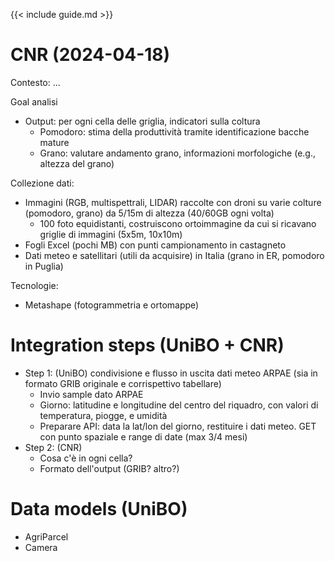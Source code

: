 {{< include guide.md >}}

# CNR (2024-04-18)

Contesto: ...

Goal analisi

- Output: per ogni cella delle griglia, indicatori sulla coltura
    - Pomodoro: stima della produttività tramite identificazione bacche mature 
    - Grano: valutare andamento grano, informazioni morfologiche (e.g., altezza del grano)

Collezione dati:

- Immagini (RGB, multispettrali, LIDAR) raccolte con droni su varie colture (pomodoro, grano) da 5/15m di altezza (40/60GB ogni volta)
    - 100 foto equidistanti, costruiscono ortoimmagine da cui si ricavano griglie di immagini (5x5m, 10x10m)
- Fogli Excel (pochi MB) con punti campionamento in castagneto
- Dati meteo e satellitari (utili da acquisire) in Italia (grano in ER, pomodoro in Puglia)

Tecnologie:

- Metashape (fotogrammetria e ortomappe)

# Integration steps (UniBO + CNR)

- Step 1: (UniBO) condivisione e flusso in uscita dati meteo ARPAE (sia in formato GRIB originale e corrispettivo tabellare)
    - Invio sample dato ARPAE
    - Giorno: latitudine e longitudine del centro del riquadro, con valori di temperatura, piogge, e umidità
    - Preparare API: data la lat/lon del giorno, restituire i dati meteo. GET con punto spaziale e range di date (max 3/4 mesi)
- Step 2: (CNR)
    - Cosa c'è in ogni cella?
    - Formato dell'output (GRIB? altro?)

# Data models (UniBO)

- AgriParcel
- Camera